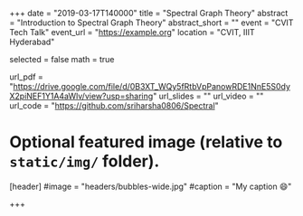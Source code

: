 +++
date = "2019-03-17T140000"
title = "Spectral Graph Theory"
abstract = "Introduction to Spectral Graph Theory"
abstract_short = ""
event = "CVIT Tech Talk"
event_url = "https://example.org"
location = "CVIT, IIIT Hyderabad"

selected = false
math = true

url_pdf = "https://drive.google.com/file/d/0B3XT_WQy5fRtbVpPanowRDE1NnE5S0dyX2piNEF1Y1A4aWlv/view?usp=sharing"
url_slides = ""
url_video = ""
url_code = "https://github.com/sriharsha0806/Spectral"

# Optional featured image (relative to `static/img/` folder).
[header]
#image = "headers/bubbles-wide.jpg"
#caption = "My caption :smile:"

+++

